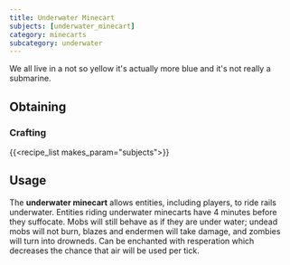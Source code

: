 ```yaml
---
title: Underwater Minecart
subjects: [underwater_minecart]
category: minecarts
subcategory: underwater
---
```


We all live in a not so yellow it's actually more blue and it's not really a submarine.

Obtaining
---------

### Crafting
{{<recipe_list makes_param="subjects">}}

Usage
-----

The **underwater minecart** allows entities, including players, to ride rails underwater.
Entities riding underwater minecarts have 4 minutes before they suffocate.
Mobs will still behave as if they are under water; undead mobs will not burn, blazes and endermen will take damage, and zombies will turn into drowneds. 
Can be enchanted with resperation which decreases the chance that air will be used per tick.